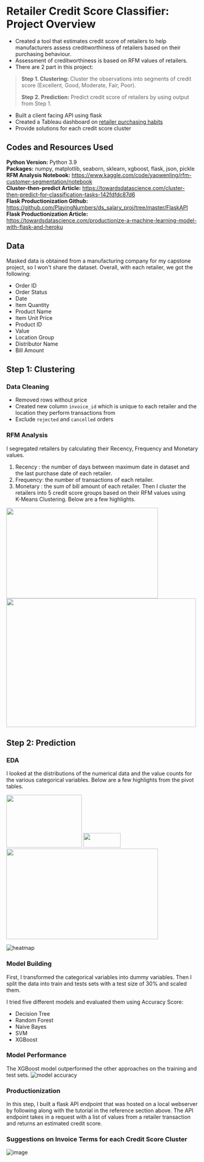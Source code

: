 # Retailer Credit Score Classifier: Project Overview
- Created a tool that estimates credit score of retailers to help manufacturers assess creditworthiness of retailers based on their purchasing behaviour.
- Assessment of creditworthiness is based on RFM values of retailers.
- There are 2 part in this project:
> **Step 1. Clustering:** Cluster the observations into segments of credit score (Excellent, Good, Moderate, Fair, Poor).
>
> **Step 2. Prediction:** Predict credit score of retailers by using output from Step 1. 
- Built a client facing API using flask
- Created a Tableau dashboard on [retailer purchasing habits](https://public.tableau.com/views/rfm_16624639585820/Dashboard1?:language=en-US&publish=yes&:display_count=n&:origin=viz_share_link)
- Provide solutions for each credit score cluster

## Codes and Resources Used
**Python Version:** Python 3.9<br>
**Packages:** numpy, matplotlib, seaborn, sklearn, xgboost, flask, json, pickle<br>
**RFM Analysis Notebook:** https://www.kaggle.com/code/yaowenling/rfm-customer-segmentation/notebook<br>
**Cluster-then-predict Article:** https://towardsdatascience.com/cluster-then-predict-for-classification-tasks-142fdfdc87d6<br>
**Flask Productionization Github:** https://github.com/PlayingNumbers/ds_salary_proj/tree/master/FlaskAPI<br>
**Flask Productionization Article:** https://towardsdatascience.com/productionize-a-machine-learning-model-with-flask-and-heroku

## Data
Masked data is obtained from a manufacturing company for my capstone project, so I won't share the dataset.
Overall, with each retailer, we got the following:

- Order ID
- Order Status
- Date
- Item Quantity
- Product Name
- Item Unit Price
- Product ID
- Value
- Location Group
- Distributor Name
- Bill Amount

## Step 1: Clustering 
### Data Cleaning
- Removed rows without price
- Created new column `invoice_id` which is unique to each retailer and the location they perform transactions from
- Exclude `rejected` and `cancelled` orders

### RFM Analysis
I segregated retailers by calculating their Recency, Frequency and Monetary values.
1. Recency : the number of days between maximum date in dataset and the last purchase date of each retailer.
2. Frequency: the number of transactions of each retailer.
3. Monetary : the sum of bill amount of each retailer.
Then I cluster the retailers into 5 credit score groups based on their RFM values using<br> 
K-Means Clustering. Below are a few highlights.
<p float="left">
  <img src="https://user-images.githubusercontent.com/71859510/189015598-aebf67d9-f9b7-4c95-a626-24dcd96eb433.png" width="398" height="238">
  <img src="https://user-images.githubusercontent.com/71859510/189014980-4d64ab52-a08b-4aa3-a1f0-6a0f65e8b344.png" width="498" height="338">
</p>

## Step 2: Prediction
### EDA
I looked at the distributions of the numerical data and the value counts for the various categorical variables. Below are a few highlights from the pivot tables.
<p float="left">
  <img src="https://user-images.githubusercontent.com/71859510/189017824-1bcc3db7-1469-4426-9a13-292adb31e631.PNG" width="198" height="138">
  <img src="https://user-images.githubusercontent.com/71859510/189019269-4dadffd5-1120-4dfc-85e7-a658ecebfc32.png" width="98" height="38">
  <img src="https://user-images.githubusercontent.com/71859510/189017447-9136f34d-6060-4b01-b9ae-3fbf499cf71b.png" width="398" height="238">
</p>

![heatmap](https://user-images.githubusercontent.com/71859510/189018249-a14a8087-f9b1-40e8-a630-5ba6f673a5b5.png)

### Model Building
First, I transformed the categorical variables into dummy variables. Then I split the data into train and tests sets with a test size of 30% and scaled them.

I tried five different models and evaluated them using Accuracy Score:
- Decision Tree
- Random Forest
- Naive Bayes
- SVM
- XGBoost

### Model Performance
The XGBoost model outperformed the other approaches on the training and test sets.
![model accuracy](https://user-images.githubusercontent.com/71859510/189018735-96704fb7-638d-4f64-8f84-86b6e9894f78.PNG)

### Productionization
In this step, I built a flask API endpoint that was hosted on a local webserver by following along with the tutorial in the reference section above. The API endpoint takes in a request with a list of values from a retailer transaction and returns an estimated credit score.

### Suggestions on Invoice Terms for each Credit Score Cluster
![image](https://user-images.githubusercontent.com/71859510/190308211-641a75b3-3889-4823-9800-2feb3af2194c.png)





